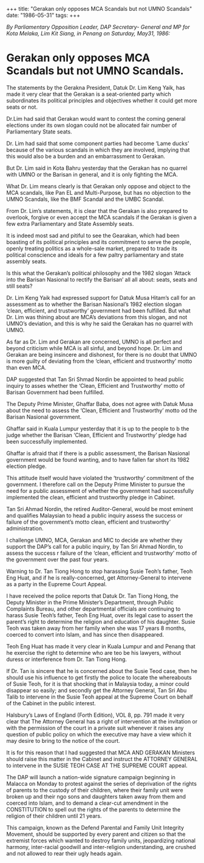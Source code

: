+++ 
title: "Gerakan only opposes MCA Scandals but not UMNO Scandals"
date: "1986-05-31"
tags:
+++

_By Parliamentary Opposition Leader, DAP Secretary- General and MP for Kota Melaka, Lim Kit Siang, in Penang on Saturday, May31, 1986:_

# Gerakan only opposes MCA Scandals but not UMNO Scandals.

The statements by the Gerakna President, Datuk Dr. Lim Keng Yaik, has made it very clear that the Gerakan is a seat-oriented party which subordinates its political principles and objectives whether it could get more seats or not.</u>

Dr.Lim had said that Gerakan would want to contest the coming general elections under its own slogan could not be allocated fair number of Parliamentary State seats.

Dr. Lim had said that some component parties had become ‘Lame ducks’ because of the various scandals in which they are involved, implying that this would also be a burden and an embarrassment to Gerakan.

But Dr. Lim said in Kota Bahru yesterday that the Gerakan has no quarrel with UMNO or the Barisan in general, and it is only fighting the MCA.

What Dr. Lim means clearly is that Gerakan only oppose and object to the MCA scandals, like Pan EL and Multi-Purpose, but has no objection to the UMNO Scandals, like the BMF Scandal and the UMBC Scandal.

From Dr. Lim’s statements, it is clear that the Gerakan is also prepared to overlook, forgive or even accept the MCA scandals if the Gerakan is given a few extra Parliamentary and State Assembly seats.

It is indeed most sad and pitiful to see the Gearakan, which had been boasting of its political principles and its commitment to serve the people, openly treating politics as a whole-sale market, prepared to trade its political conscience and ideals for a few paltry parliamentary and state assembly seats.

Is this what the Gerakan’s political philosophy and the 1982 slogan ‘Attack into the Barisan Nasional to rectify the Barisan’ all all about: seats, seats and still seats?

Dr. Lim Keng Yaik had expressed support for Datuk Musa Hitam’s call for an assessment as to whether the Barisan Nasional’s 1982 election slogan ‘clean, efficient, and trustworthy’ government had been fulfilled. But what Dr. Lim was thining about are MCA’s deviations from this slogan, and not UMNO’s deviation, and this is why he said the Gerakan has no quarrel with UMNO.

As far as Dr. Lim and Gerakan are concerned, UMNO is all perfect and beyond criticism while MCA is all sinful, and beyond hope. Dr. Lim and Gerakan are being insincere and dishonest, for there is no doubt that UMNO is more guilty of deviating from the ‘clean, efficient and trustworthy’ motto than even MCA.

DAP suggested that Tan Sri Shmad Nordin be appointed to head public inquiry to asses whether the ‘Clean, Efficient and Trustworthy’ motto of Barisan Government had been fulfilled.

The Deputy Prime Minister, Ghaffar Baba, does not agree with Datuk Musa about the need to assess the ‘Clean, Efficient and Trustworthy’ motto od the Barisan Nasional government.

Ghaffar said in Kuala Lumpur yesterday that it is up to the people to b the judge whether the Barisan ‘Clean, Efficient and Trustworthy’ pledge had been successfully implemented.

Ghaffar is afraid that if there is a public assessment, the Barisan Nasional government would be found wanting, and to have fallen far short its 1982 election pledge.

This attitude itself would have violated the ‘trustworthy’ commitment of the government. I therefore call on the Deputy Prime Minister to pursue the need for a public assessment of whether the government had successfully implemented the clean, efficient and trustworthy pledge in Cabinet.

Tan Sri Ahmad Nordin, the retired Auditor-General, would be most eminent and qualifies Malaysian to head a public inquiry assess the success or failure of the government’s motto clean, efficient and trustworthy’ administration.

I challenge UMNO, MCA, Gerakan and MIC to decide are whether they support the DAP’s call for a public inquiry, by Tan Sri Ahmad Nordin, to assess the success r failure of the ‘clean, efficient and trustworthy’ motto of the government over the past four years.

Warning to Dr. Tan Tiong Hong to stop harassing Susie Teoh’s father, Teoh Eng Huat, and if he is really-concerned, get Attorney-General to intervene as a party in the Eupreme Court Appeal.

I have received the police reports that Datuk Dr. Tan Tiong Hong, the Deputy Minister in the Prime Minister’s Department, through Public Complaints Bureau, and other departmental officials are continuing to harass Susie Teoh’s father, Teoh Eng Huat, over its legal case to assert the parent’s right to determine the religion and education of his daughter. Susie Teoh was taken away from her family when she was 17 years 8 months, coerced to convert into Islam, and has since then disappeared.

Teoh Eng Huat has made it very clear in Kuala Lumpur and and Penang that he exercise the right to determine who are teo be his lawyers, without duress or interference from Dr. Tan Tiong Hong.

If Dr. Tan is sincere that he is concerned about the Susie Teod case, then he should use his influence to get firstly the police to locate the whereabouts of Susie Teoh, for it is that shocking that in Malaysia today, a minor could disappear so easily; and secondly get the Attorney General, Tan Sri Abu Talib to intervene in the Susie Teoh appeal at the Supreme Court on behalf of the Cabinet in the public interest.

Halsbury’s Laws of England (Forth Edition), VOL 8, pp. 791 made it very clear that The Attorney General has a right of intervention at the invitation or with the permission of the court in a private suit whenever it raises any question of public policy on which the executive may have a view which it may desire to bring to the notice of the court.

It is for this reason that I had suggested that MCA AND GERAKAN Ministers should raise this matter in the Cabinet and instruct the ATTORNEY GENERAL to intervene in the SUSIE TEOH CASE AT THE SUPREME COURT appeal.

The DAP will launch a nation-wide signature campaign beginning in Malacca on Monday to protest against the series of deprivation of the rights of parents to the custody of their children, where their family unit were broken up and their ngo sons and daughters taken away from them and coerced into Islam, and to demand a clear-cut amendment in the CONSTITUTION to spell out the rights of the parents to determine the religion of their children until 21 years.

This campaign, known as the Defend Parental and Family Unit Integrity Movement, should be supported by every parent and citizen so that the extremist forces which wanted to destroy family units, jeopardizing national harmony, inter-racial goodwill and inter-religion understanding, are crushed and not allowed to rear their ugly heads again.
 
